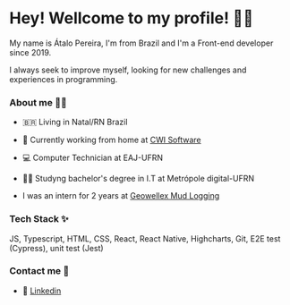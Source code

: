 # Hey! Wellcome to my profile! 👋😃

My name is Átalo Pereira, I'm from Brazil and I'm a Front-end developer since 2019.

I always seek to improve myself, looking for new challenges and experiences in programming.

###  About me 🙋‍♂️

- 🇧🇷 Living in Natal/RN Brazil

- 🏡 Currently working from home at [CWI Software](https://cwi.com.br/)

- 💻 Computer Technician at EAJ-UFRN

- 👨‍🎓 Studyng bachelor's degree in I.T at Metrópole digital-UFRN

- I was an intern for 2 years at [Geowellex Mud Logging](https://www.geowellex.com/)


### Tech Stack ✨ 

JS, Typescript, HTML, CSS, React, React Native, Highcharts, Git, E2E test (Cypress), unit test (Jest)

### Contact me 💬
- 💼 [Linkedin](https://www.linkedin.com/in/atalo-pereira/)
